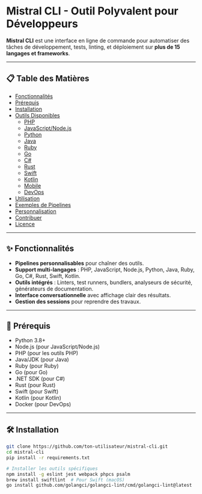 # Mistral CLI - Outil Polyvalent pour Développeurs

**Mistral CLI** est une interface en ligne de commande pour automatiser des tâches de développement, tests, linting, et déploiement sur **plus de 15 langages et frameworks**.

---

## 📋 Table des Matières
- [Fonctionnalités](#-fonctionnalités)
- [Prérequis](#-prérequis)
- [Installation](#-installation)
- [Outils Disponibles](#-outils-disponibles)
  - [PHP](#php)
  - [JavaScript/Node.js](#javascriptnodejs)
  - [Python](#python)
  - [Java](#java)
  - [Ruby](#ruby)
  - [Go](#go)
  - [C#](#c)
  - [Rust](#rust)
  - [Swift](#swift)
  - [Kotlin](#kotlin)
  - [Mobile](#mobile)
  - [DevOps](#devops)
- [Utilisation](#-utilisation)
- [Exemples de Pipelines](#-exemples-de-pipelines)
- [Personnalisation](#-personnalisation)
- [Contribuer](#-contribuer)
- [Licence](#-licence)

---

## ✨ Fonctionnalités
- **Pipelines personnalisables** pour chaîner des outils.
- **Support multi-langages** : PHP, JavaScript, Node.js, Python, Java, Ruby, Go, C#, Rust, Swift, Kotlin.
- **Outils intégrés** : Linters, test runners, bundlers, analyseurs de sécurité, générateurs de documentation.
- **Interface conversationnelle** avec affichage clair des résultats.
- **Gestion des sessions** pour reprendre des travaux.

---

## 📌 Prérequis
- Python 3.8+
- Node.js (pour JavaScript/Node.js)
- PHP (pour les outils PHP)
- Java/JDK (pour Java)
- Ruby (pour Ruby)
- Go (pour Go)
- .NET SDK (pour C#)
- Rust (pour Rust)
- Swift (pour Swift)
- Kotlin (pour Kotlin)
- Docker (pour DevOps)

---

## 🛠 Installation
```bash
git clone https://github.com/ton-utilisateur/mistral-cli.git
cd mistral-cli
pip install -r requirements.txt

# Installer les outils spécifiques
npm install -g eslint jest webpack phpcs psalm
brew install swiftlint  # Pour Swift (macOS)
go install github.com/golangci/golangci-lint/cmd/golangci-lint@latest  # Pour Go

